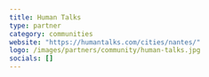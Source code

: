 ```yaml
---
title: Human Talks
type: partner
category: communities
website: "https://humantalks.com/cities/nantes/"
logo: /images/partners/community/human-talks.jpg
socials: []
---
```

